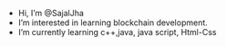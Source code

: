 - Hi, I’m @SajalJha
- I’m interested in learning blockchain development.
- I’m currently learning c++,java, java script, Html-Css



<!---
SajalJha/SajalJha is a ✨ special ✨ repository because its `README.md` (this file) appears on your GitHub profile.
You can click the Preview link to take a look at your changes.
--->
